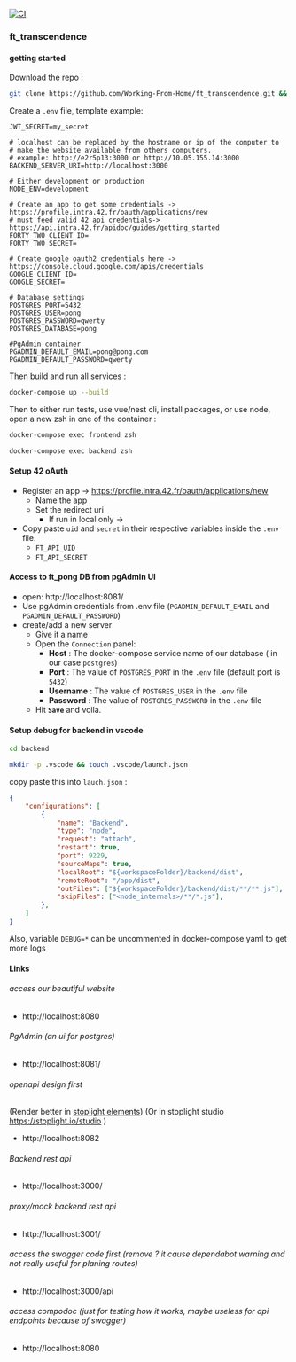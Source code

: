 [![CI](https://github.com/ggjulio/poc_dockerize_nestjs/actions/workflows/ci.yml/badge.svg)](https://github.com/ggjulio/poc_dockerize_nestjs/actions/workflows/ci.yml)


### ft_transcendence

#### getting started
Download the repo :
```bash
git clone https://github.com/Working-From-Home/ft_transcendence.git && cd ft_transcendence
```
Create a `.env` file, template example:
```
JWT_SECRET=my_secret

# localhost can be replaced by the hostname or ip of the computer to
# make the website available from others computers.
# example: http://e2r5p13:3000 or http://10.05.155.14:3000
BACKEND_SERVER_URI=http://localhost:3000

# Either development or production
NODE_ENV=development

# Create an app to get some credentials -> https://profile.intra.42.fr/oauth/applications/new
# must feed valid 42 api credentials-> https://api.intra.42.fr/apidoc/guides/getting_started
FORTY_TWO_CLIENT_ID=
FORTY_TWO_SECRET=

# Create google oauth2 credentials here -> https://console.cloud.google.com/apis/credentials
GOOGLE_CLIENT_ID=
GOOGLE_SECRET=

# Database settings
POSTGRES_PORT=5432
POSTGRES_USER=pong
POSTGRES_PASSWORD=qwerty
POSTGRES_DATABASE=pong

#PgAdmin container
PGADMIN_DEFAULT_EMAIL=pong@pong.com
PGADMIN_DEFAULT_PASSWORD=qwerty

```

Then build and run all services :
```bash
docker-compose up --build
```
Then to either run tests, use vue/nest cli, install packages, or use node,
open a new zsh in one of the container :
```bash
docker-compose exec frontend zsh
```
```bash
docker-compose exec backend zsh
```

#### Setup 42 oAuth
- Register an app -> https://profile.intra.42.fr/oauth/applications/new
  - Name the app
  - Set the redirect uri
    - If run in local only ->
- Copy paste `uid` and `secret` in their respective variables inside the `.env` file.
  - `FT_API_UID`
  - `FT_API_SECRET`


#### Access to ft_pong DB from pgAdmin UI
- open: http://localhost:8081/
- Use pgAdmin credentials from .env file (`PGADMIN_DEFAULT_EMAIL` and `PGADMIN_DEFAULT_PASSWORD`)
- create/add a new server
  - Give it a name
  - Open the `Connection` panel:
    - **Host** : The docker-compose service name of our database ( in our case `postgres`)
    - **Port** : The value of `POSTGRES_PORT` in the `.env` file (default port is `5432`)
    - **Username** : The value of `POSTGRES_USER` in the `.env` file
    - **Password** : The value of `POSTGRES_PASSWORD` in the `.env` file
  - Hit **`Save`** and voila.

#### Setup debug for backend in vscode
```bash
cd backend
```
```bash
mkdir -p .vscode && touch .vscode/launch.json
```
copy paste this into `lauch.json` :
```json
{
	"configurations": [
		{
			"name": "Backend",
			"type": "node",
			"request": "attach",
			"restart": true,
			"port": 9229,
			"sourceMaps": true,
			"localRoot": "${workspaceFolder}/backend/dist",
			"remoteRoot": "/app/dist",
			"outFiles": ["${workspaceFolder}/backend/dist/**/**.js"],
			"skipFiles": ["<node_internals>/**/*.js"],
		},
	]
}
```

Also, variable `DEBUG=*` can be uncommented in docker-compose.yaml to get more logs

#### Links
###### access our beautiful website
- http://localhost:8080
###### PgAdmin (an ui for postgres)
- http://localhost:8081/
###### openapi design first
(Render better in [stoplight elements](https://elements-demo.stoplight.io/?spec=https://raw.githubusercontent.com/Working-From-Home/ft_transcendence/main/reference/api.oas3.yaml#/))
(Or in stoplight studio https://stoplight.io/studio )
- http://localhost:8082
###### Backend rest api
- http://localhost:3000/
###### proxy/mock backend rest api
- http://localhost:3001/
###### access the swagger code first (remove ? it cause dependabot warning and not really useful for planing routes)
- http://localhost:3000/api

###### access compodoc (just for testing how it works, maybe useless for api endpoints because of swagger)
- http://localhost:8080
